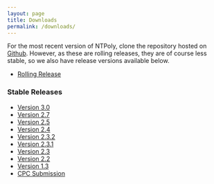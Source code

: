 ```yaml
---
layout: page
title: Downloads
permalink: /downloads/
---
```


For the most recent version of NTPoly, clone the repository hosted
on [Github](https://github.com/william-dawson/NTPoly). However, as
these are rolling releases, they are of course less stable, so we also
have release versions available below.

* [Rolling Release](https://github.com/william-dawson/NTPoly)

### Stable Releases

* [Version 3.0](https://github.com/william-dawson/NTPoly/releases/tag/ntpoly-v3.0.0)
* [Version 2.7](https://github.com/william-dawson/NTPoly/releases/tag/ntpoly-v2.7.0)
* [Version 2.5](https://github.com/william-dawson/NTPoly/releases/tag/ntpoly-v2.5)
* [Version 2.4](https://github.com/william-dawson/NTPoly/releases/tag/ntpoly-v2.4)
* [Version 2.3.2](https://github.com/william-dawson/NTPoly/releases/tag/ntpoly-v2.3.2)
* [Version 2.3.1](https://github.com/william-dawson/NTPoly/releases/tag/ntpoly-v2.3.1)
* [Version 2.3](https://github.com/william-dawson/NTPoly/releases/tag/ntpoly-v2.3)
* [Version 2.2](https://github.com/william-dawson/NTPoly/releases/tag/ntpoly-v2.2)
* [Version 1.3](https://github.com/william-dawson/NTPoly/releases/tag/v1.3)
* [CPC Submission](https://github.com/william-dawson/NTPoly/releases/tag/1.0-cpc)
